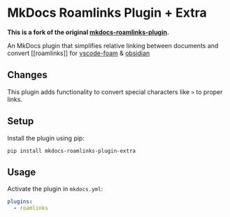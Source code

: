 # MkDocs Roamlinks Plugin + Extra

**This is a fork of the original [mkdocs-roamlinks-plugin](https://github.com/Jackiexiao/mkdocs-roamlinks-plugin).**

An MkDocs plugin that simplifies relative linking between documents and convert [[roamlinks]] for [vscode-foam](https://github.com/foambubble/foam) & [obsidian](https://obsidian.md)

## Changes

This plugin adds functionality to convert special characters like `>` to proper links.

## Setup

Install the plugin using pip:

`pip install mkdocs-roamlinks-plugin-extra`

## Usage

Activate the plugin in `mkdocs.yml`:

```yaml
plugins:
  - roamlinks
```
